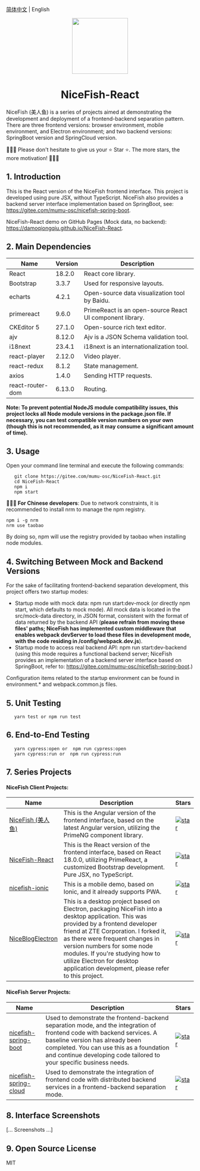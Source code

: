 [简体中文](README.md) | English

<p align="center">
    <img width="150" src="https://gitee.com/mumu-osc/NiceFish/raw/master/src/assets/imgs/nice-fish.png">
</p>

<h1 align="center">NiceFish-React</h1>

<p align="left">
NiceFish (美人鱼) is a series of projects aimed at demonstrating the development and deployment of a frontend-backend separation pattern. There are three frontend versions: browser environment, mobile environment, and Electron environment; and two backend versions: SpringBoot version and SpringCloud version.
</p>

<p>
🚀🚀🚀 Please don't hesitate to give us your ⭐️ Star ⭐️. The more stars, the more motivation! 🚀🚀🚀
</p>

## 1. Introduction

This is the React version of the NiceFish frontend interface. This project is developed using pure JSX, without TypeScript. NiceFish also provides a backend server interface implementation based on SpringBoot, see: https://gitee.com/mumu-osc/nicefish-spring-boot.

NiceFish-React demo on GitHub Pages (Mock data, no backend): https://damoqiongqiu.github.io/NiceFish-React.

## 2. Main Dependencies

| Name             | Version | Description                                              |
| ---------------- | ------- | -------------------------------------------------------- |
| React            | 18.2.0  | React core library.                                      |
| Bootstrap        | 3.3.7   | Used for responsive layouts.                             |
| echarts          | 4.2.1   | Open-source data visualization tool by Baidu.            |
| primereact       | 9.6.0   | PrimeReact is an open-source React UI component library. |
| CKEditor 5       | 27.1.0  | Open-source rich text editor.                            |
| ajv              | 8.12.0  | Ajv is a JSON Schema validation tool.                    |
| i18next          | 23.4.1  | i18next is an internationalization tool.                 |
| react-player     | 2.12.0  | Video player.                                            |
| react-redux      | 8.1.2   | State management.                                        |
| axios            | 1.4.0   | Sending HTTP requests.                                   |
| react-router-dom | 6.13.0  | Routing.                                                 |

**Note: To prevent potential NodeJS module compatibility issues, this project locks all Node module versions in the package.json file. If necessary, you can test compatible version numbers on your own (though this is not recommended, as it may consume a significant amount of time).**

## 3. Usage

Open your command line terminal and execute the following commands:

```
   git clone https://gitee.com/mumu-osc/NiceFish-React.git
   cd NiceFish-React
   npm i
   npm start
```

**🚀🚀🚀 For Chinese developers**: Due to network constraints, it is recommended to install nrm to manage the npm registry.

    npm i -g nrm
    nrm use taobao

By doing so, npm will use the registry provided by taobao when installing node modules.

## 4. Switching Between Mock and Backend Versions

For the sake of facilitating frontend-backend separation development, this project offers two startup modes:

-   Startup mode with mock data: npm run start:dev-mock (or directly npm start, which defaults to mock mode). All mock data is located in the src/mock-data directory, in JSON format, consistent with the format of data returned by the backend API (**please refrain from moving these files' paths; NiceFish has implemented custom middleware that enables webpack devServer to load these files in development mode, with the code residing in /config/webpack.dev.js**).
-   Startup mode to access real backend API: npm run start:dev-backend (using this mode requires a functional backend server; NiceFish provides an implementation of a backend server interface based on SpringBoot, refer to: https://gitee.com/mumu-osc/nicefish-spring-boot.)

Configuration items related to the startup environment can be found in environment.\* and webpack.common.js files.

## 5. Unit Testing

```
   yarn test or npm run test
```

## 6. End-to-End Testing

```
   yarn cypress:open or  npm run cypress:open
   yarn cypress:run or  npm run cypress:run
```

## 7. Series Projects

<h4>NiceFish Client Projects:</h4>

| Name                                                             | Description                                                                                                                                                                                                                                                                                                                                                          | Stars                                                                                                                                                                   |
| ---------------------------------------------------------------- | -------------------------------------------------------------------------------------------------------------------------------------------------------------------------------------------------------------------------------------------------------------------------------------------------------------------------------------------------------------------- | ----------------------------------------------------------------------------------------------------------------------------------------------------------------------- |
| [NiceFish (美人鱼)](http://git.oschina.net/mumu-osc/NiceFish/)   | This is the Angular version of the frontend interface, based on the latest Angular version, utilizing the PrimeNG component library.                                                                                                                                                                                                                                 | <a href='https://gitee.com/mumu-osc/NiceFish/stargazers'><img src='https://gitee.com/mumu-osc/NiceFish/badge/star.svg?theme=gvp' alt='star'></img></a>                  |
| [NiceFish-React](https://gitee.com/mumu-osc/NiceFish-React)      | This is the React version of the frontend interface, based on React 18.0.0, utilizing PrimeReact, a customized Bootstrap development. Pure JSX, no TypeScript.                                                                                                                                                                                                       | <a href='https://gitee.com/mumu-osc/NiceFish-React/stargazers'><img src='https://gitee.com/mumu-osc/NiceFish-React/badge/star.svg?theme=dark' alt='star'></img></a>     |
| [nicefish-ionic](http://git.oschina.net/mumu-osc/nicefish-ionic) | This is a mobile demo, based on Ionic, and it already supports PWA.                                                                                                                                                                                                                                                                                                  | <a href='https://gitee.com/mumu-osc/nicefish-ionic/stargazers'><img src='https://gitee.com/mumu-osc/nicefish-ionic/badge/star.svg?theme=dark' alt='star'></img></a>     |
| [NiceBlogElectron](https://gitee.com/mumu-osc/NiceBlogElectron)  | This is a desktop project based on Electron, packaging NiceFish into a desktop application. This was provided by a frontend developer friend at ZTE Corporation. I forked it, as there were frequent changes in version numbers for some node modules. If you're studying how to utilize Electron for desktop application development, please refer to this project. | <a href='https://gitee.com/mumu-osc/NiceBlogElectron/stargazers'><img src='https://gitee.com/mumu-osc/NiceBlogElectron/badge/star.svg?theme=dark' alt='star'></img></a> |

<h4>NiceFish Server Projects:</h4>

| Name                                                                      | Description                                                                                                                                                                                                                                                                  | Stars                                                                                                                                                                             |
| ------------------------------------------------------------------------- | ---------------------------------------------------------------------------------------------------------------------------------------------------------------------------------------------------------------------------------------------------------------------------- | --------------------------------------------------------------------------------------------------------------------------------------------------------------------------------- |
| [nicefish-spring-boot](https://gitee.com/mumu-osc/nicefish-spring-boot)   | Used to demonstrate the frontend-backend separation mode, and the integration of frontend code with backend services. A baseline version has already been completed. You can use this as a foundation and continue developing code tailored to your specific business needs. | <a href='https://gitee.com/mumu-osc/nicefish-spring-boot/stargazers'><img src='https://gitee.com/mumu-osc/nicefish-spring-boot/badge/star.svg?theme=dark' alt='star'></img></a>   |
| [nicefish-spring-cloud](https://gitee.com/mumu-osc/nicefish-spring-cloud) | Used to demonstrate the integration of frontend code with distributed backend services in a frontend-backend separation mode.                                                                                                                                                | <a href='https://gitee.com/mumu-osc/nicefish-spring-cloud/stargazers'><img src='https://gitee.com/mumu-osc/nicefish-spring-cloud/badge/star.svg?theme=dark' alt='star'></img></a> |

## 8. Interface Screenshots

[... Screenshots ...]

## 9. Open Source License

MIT
